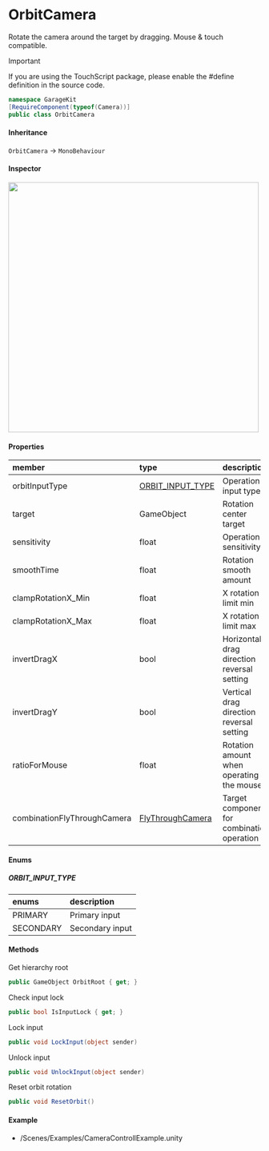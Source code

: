# OrbitCamera

Rotate the camera around the target by dragging. Mouse & touch compatible.

> [!IMPORTANT]
> If you are using the TouchScript package, please enable the #define definition in the source code.

```csharp
namespace GarageKit
[RequireComponent(typeof(Camera))]
public class OrbitCamera
```

#### Inheritance

`OrbitCamera` -> `MonoBehaviour`

#### Inspector

<img src="~/image/script_reference/orbitcamera_inspector.png" width="500px"/>

#### Properties

|member|type|description|
|:--|:--|:--|
|orbitInputType|[ORBIT_INPUT_TYPE](#orbit_input_type)|Operation input type|
|target|GameObject|Rotation center target|
|sensitivity|float|Operation sensitivity|
|smoothTime|float|Rotation smooth amount|
|clampRotationX_Min|float|X rotation limit min|
|clampRotationX_Max|float|X rotation limit max|
|invertDragX|bool|Horizontal drag direction reversal setting|
|invertDragY|bool|Vertical drag direction reversal setting|
|ratioForMouse|float|Rotation amount when operating the mouse|
|combinationFlyThroughCamera|[FlyThroughCamera](~/Scripts_en/Utils/CameraControl/FlyThroughCamera.md)|Target component for combination operation|

#### Enums

##### __ORBIT_INPUT_TYPE__

|enums|description|
|:--|:--|
|PRIMARY|Primary input|
|SECONDARY|Secondary input|

#### Methods

Get hierarchy root
```csharp
public GameObject OrbitRoot { get; }
```

Check input lock
```csharp
public bool IsInputLock { get; }
```

Lock input
```csharp
public void LockInput(object sender)
```

Unlock input
```csharp
public void UnlockInput(object sender)
```

Reset orbit rotation
```csharp
public void ResetOrbit()
```

#### Example

- /Scenes/Examples/CameraControllExample.unity
